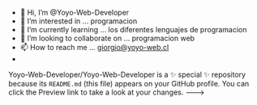 - 👋 Hi, I’m @Yoyo-Web-Developer
- 👀 I’m interested in ...  programacion
- 🌱 I’m currently learning ...   los diferentes lenguajes de programacion
- 💞️ I’m looking to collaborate on ...   programacion web
- 📫 How to reach me ...  giorgio@yoyo-web.cl
- 
Yoyo-Web-Developer/Yoyo-Web-Developer is a ✨ special ✨ repository because its `README.md` (this file) appears on your GitHub profile.
You can click the Preview link to take a look at your changes.
--->
